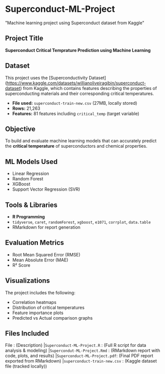 # Superconduct-ML-Project
"Machine learning project using Superconduct dataset from Kaggle"

## Project Title
**Superconduct Critical Temprature Prediction using Machine Learning**

## Dataset
This project uses the [Superconductivity Dataset] (https://www.kaggle.com/datasets/willianoliveiragibin/superconduct-dataset) from Kaggle, which contains features describing the properties of superconducting materials and their corresponding critical temperatures. 

- **File used:** `superconduct-train-new.csv` (27MB, locally stored)
- **Rows:** 21,263
- **Features:** 81 features including `critical_temp` (target variable)

## Objective
To build and evaluate machine learning models that can accurately predict the **critical temperature** of superconductors and chemical properties.

## ML Models Used
- Linear Regression
- Random Forest
- XGBoost
- Support Vector Regression (SVR)

## Tools & Libraries
- **R Programming**
- `tidyverse`, `caret`, `randomForest`, `xgboost`, `e1071`, `corrplot`, `data.table`
- RMarkdown for report generation

## Evaluation Metrics
- Root Mean Squared Error (RMSE)
- Mean Absolute Error (MAE)
- R² Score

## Visualizations
The project includes the following:
- Correlation heatmaps
- Distribution of critical temperatures
- Feature importance plots
- Predicted vs Actual comparison graphs

## Files Included

File : (Description) 
|`Superconduct-ML-Project.R`  : (Full R script for data analysis & modeling) 
|`Supercondut-ML-Project.Rmd` : (RMarkdown report with code, plots, and results)
|`Superconduct-ML-Project.pdf`: (Final PDF report exported from RMarkdown)
|`superconduct-train-new.csv` : (Kaggle dataset file (tracked locally))









